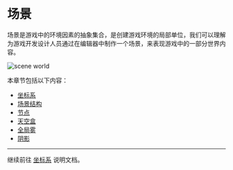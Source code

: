 # 场景

场景是游戏中的环境因素的抽象集合，是创建游戏环境的局部单位，我们可以理解为游戏开发设计人员通过在编辑器中制作一个场景，来表现游戏中的一部分世界内容。

![scene world](scene/world01.jpg)

本章节包括以下内容：

- [坐标系](coord.md)
- [场景结构](scene.md)
- [节点](node.md)
- [天空盒](skybox.md)
- [全局雾](fog.md)
- [阴影](shadow.md)

---

继续前往 [坐标系](coord.md) 说明文档。